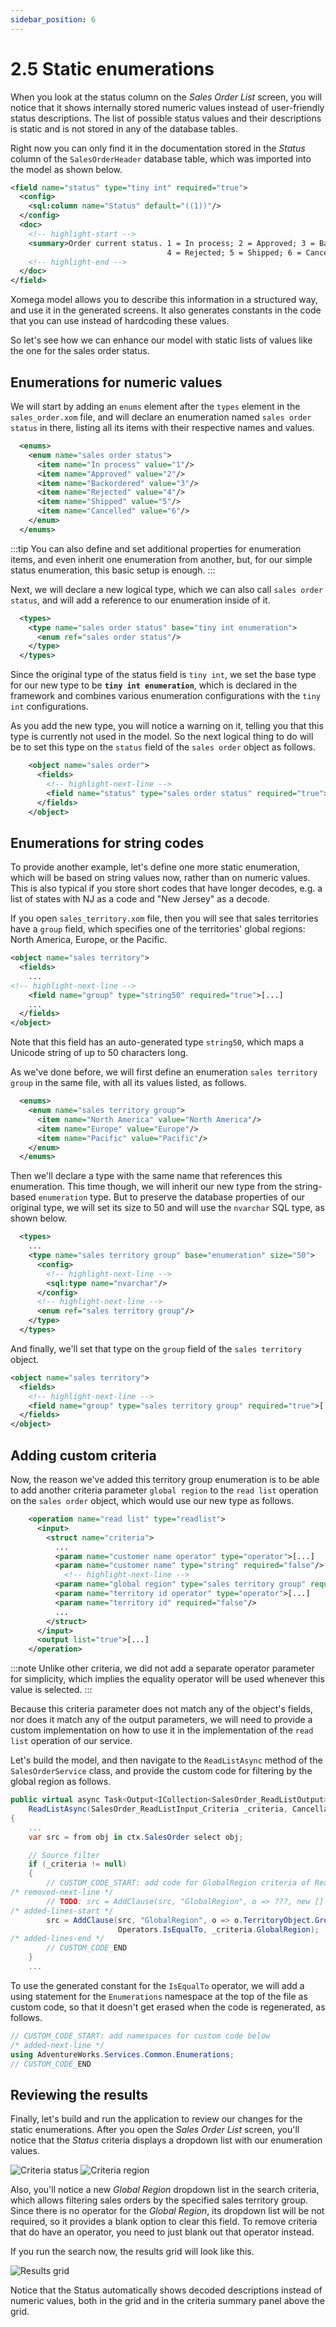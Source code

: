 ```yaml
---
sidebar_position: 6
---
```


# 2.5 Static enumerations

When you look at the status column on the *Sales Order List* screen, you will notice that it shows internally stored numeric values instead of user-friendly status descriptions. The list of possible status values and their descriptions is static and is not stored in any of the database tables.

Right now you can only find it in the documentation stored in the *Status* column of the `SalesOrderHeader` database table, which was imported into the model as shown below.

```xml title="sales_order.xom"
<field name="status" type="tiny int" required="true">
  <config>
    <sql:column name="Status" default="((1))"/>
  </config>
  <doc>
    <!-- highlight-start -->
    <summary>Order current status. 1 = In process; 2 = Approved; 3 = Backordered;
                                   4 = Rejected; 5 = Shipped; 6 = Cancelled</summary>
    <!-- highlight-end -->
  </doc>
</field>
```

Xomega model allows you to describe this information in a structured way, and use it in the generated screens. It also generates constants in the code that you can use instead of hardcoding these values.

So let's see how we can enhance our model with static lists of values like the one for the sales order status.

## Enumerations for numeric values

We will start by adding an `enums` element after the `types` element in the `sales_order.xom` file, and will declare an enumeration named `sales order status` in there, listing all its items with their respective names and values.

```xml title="sales_order.xom"
  <enums>
    <enum name="sales order status">
      <item name="In process" value="1"/>
      <item name="Approved" value="2"/>
      <item name="Backordered" value="3"/>
      <item name="Rejected" value="4"/>
      <item name="Shipped" value="5"/>
      <item name="Cancelled" value="6"/>
    </enum>
  </enums>
```

:::tip
You can also define and set additional properties for enumeration items, and even inherit one enumeration from another, but, for our simple status enumeration, this basic setup is enough.
:::

Next, we will declare a new logical type, which we can also call `sales order status`, and will add a reference to our enumeration inside of it.

```xml
  <types>
    <type name="sales order status" base="tiny int enumeration">
      <enum ref="sales order status"/>
    </type>
  </types>
```

Since the original type of the status field is `tiny int`, we set the base type for our new type to be **`tiny int enumeration`**, which is declared in the framework and combines various enumeration configurations with the `tiny int` configurations.

As you add the new type, you will notice a warning on it, telling you that this type is currently not used in the model. So the next logical thing to do will be to set this type on the `status` field of the `sales order` object as follows.

```xml
    <object name="sales order">
      <fields>
        <!-- highlight-next-line -->
        <field name="status" type="sales order status" required="true">[...]
      </fields>
    </object>
```

## Enumerations for string codes

To provide another example, let's define one more static enumeration, which will be based on string values now, rather than on numeric values. This is also typical if you store short codes that have longer decodes, e.g. a list of states with NJ as a code and "New Jersey" as a decode.

If you open `sales_territory.xom` file, then you will see that sales territories have a `group` field, which specifies one of the territories' global regions: North America, Europe, or the Pacific.

```xml title="sales_territory.xom"
<object name="sales territory">
  <fields>
    ...
<!-- highlight-next-line -->
    <field name="group" type="string50" required="true">[...]
    ...
  </fields>
</object>
```

Note that this field has an auto-generated type `string50`, which maps a Unicode string of up to 50 characters long.

As we've done before, we will first define an enumeration `sales territory group` in the same file, with all its values listed, as follows.

```xml title="sales_territory.xom"
  <enums>
    <enum name="sales territory group">
      <item name="North America" value="North America"/>
      <item name="Europe" value="Europe"/>
      <item name="Pacific" value="Pacific"/>
    </enum>
  </enums>
```

Then we'll declare a type with the same name that references this enumeration. This time though, we will inherit our new type from the string-based `enumeration` type. But to preserve the database properties of our original type, we will set its size to 50 and will use the `nvarchar` SQL type, as shown below.

```xml
  <types>
    ...
    <type name="sales territory group" base="enumeration" size="50">
      <config>
        <!-- highlight-next-line -->
        <sql:type name="nvarchar"/>
      </config>
      <!-- highlight-next-line -->
      <enum ref="sales territory group"/>
    </type>
  </types>
```

And finally, we'll set that type on the `group` field of the `sales territory` object. 

```xml title="sales_territory.xom"
<object name="sales territory">
  <fields>
    <!-- highlight-next-line -->
    <field name="group" type="sales territory group" required="true">[...]
  </fields>
</object>
```

## Adding custom criteria

Now, the reason we've added this territory group enumeration is to be able to add another criteria parameter `global region` to the `read list` operation on the `sales order` object, which would use our new type as follows.

```xml title="sales_order.xom"
    <operation name="read list" type="readlist">
      <input>
        <struct name="criteria">
          ...
          <param name="customer name operator" type="operator">[...]
          <param name="customer name" type="string" required="false"/>
            <!-- highlight-next-line -->
          <param name="global region" type="sales territory group" required="false"/>
          <param name="territory id operator" type="operator">[...]
          <param name="territory id" required="false"/>
          ...
        </struct>
      </input>
      <output list="true">[...]
    </operation>
```

:::note
Unlike other criteria, we did not add a separate operator parameter for simplicity, which implies the equality operator will be used whenever this value is selected.
:::

Because this criteria parameter does not match any of the object's fields, nor does it match any of the output parameters, we will need to provide a custom implementation on how to use it in the implementation of the `read list` operation of our service.

Let's build the model, and then navigate to the `ReadListAsync` method of the `SalesOrderService` class, and provide the custom code for filtering by the global region as follows.

```cs title="SalesOrderService.cs"
public virtual async Task<Output<ICollection<SalesOrder_ReadListOutput>>>
    ReadListAsync(SalesOrder_ReadListInput_Criteria _criteria, CancellationToken token = default)
{
    ...
    var src = from obj in ctx.SalesOrder select obj;

    // Source filter
    if (_criteria != null)
    {
        // CUSTOM_CODE_START: add code for GlobalRegion criteria of ReadList operation below
/* removed-next-line */
        // TODO: src = AddClause(src, "GlobalRegion", o => ???, new [] { _criteria.GlobalRegion });
/* added-lines-start */
        src = AddClause(src, "GlobalRegion", o => o.TerritoryObject.Group,
                        Operators.IsEqualTo, _criteria.GlobalRegion);
/* added-lines-end */
        // CUSTOM_CODE_END
    }
    ...
```

To use the generated constant for the `IsEqualTo` operator, we will add a using statement for the `Enumerations` namespace at the top of the file as custom code, so that it doesn't get erased when the code is regenerated, as follows.

```cs title="SalesOrderService.cs"
// CUSTOM_CODE_START: add namespaces for custom code below
/* added-next-line */
using AdventureWorks.Services.Common.Enumerations;
// CUSTOM_CODE_END
```

## Reviewing the results

Finally, let's build and run the application to review our changes for the static enumerations. After you open the *Sales Order List* screen, you'll notice that the *Status* criteria displays a dropdown list with our enumeration values.

![Criteria status](img5/criteria-status.png) ![Criteria region](img5/criteria-region.png)

Also, you'll notice a new *Global Region* dropdown list in the search criteria, which allows filtering sales orders by the specified sales territory group. Since there is no operator for the *Global Region*, its dropdown list will be not required, so it provides a blank option to clear this field. To remove criteria that do have an operator, you need to just blank out that operator instead.

If you run the search now, the results grid will look like this.

![Results grid](img5/results-enums.png)

Notice that the Status automatically shows decoded descriptions instead of numeric values, both in the grid and in the criteria summary panel above the grid.
